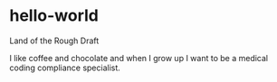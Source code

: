 # hello-world
Land of the Rough Draft

I like coffee and chocolate and when I grow up I want to be a medical coding compliance specialist. 
